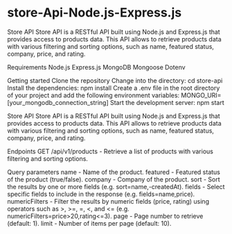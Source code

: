 # store-Api-Node.js-Express.js

Store API
Store API is a RESTful API built using Node.js and Express.js that provides access to products data. This API allows to retrieve products data with various filtering and sorting options, such as name, featured status, company, price, and rating.

Requirements
Node.js
Express.js
MongoDB
Mongoose
Dotenv

Getting started
Clone the repository
Change into the directory: cd store-api
Install the dependencies: npm install
Create a .env file in the root directory of your project and add the following environment variables: MONGO_URI=[your_mongodb_connection_string]
Start the development server: npm start

Store API
Store API is a RESTful API built using Node.js and Express.js that provides access to products data. This API allows to retrieve products data with various filtering and sorting options, such as name, featured status, company, price, and rating.

Endpoints
GET /api/v1/products - Retrieve a list of products with various filtering and sorting options.

Query parameters
name - Name of the product.
featured - Featured status of the product (true/false).
company - Company of the product.
sort - Sort the results by one or more fields (e.g. sort=name,-createdAt).
fields - Select specific fields to include in the response (e.g. fields=name,price).
numericFilters - Filter the results by numeric fields (price, rating) using operators such as >, >=, =, <, and <= (e.g. numericFilters=price>20,rating<=3).
page - Page number to retrieve (default: 1).
limit - Number of items per page (default: 10).
